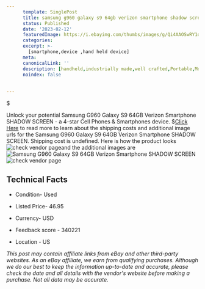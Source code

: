 ```yaml
---
      template: SinglePost
      title: samsung g960 galaxy s9 64gb verizon smartphone shadow screen
      status: Published
      date: '2023-02-12'
      featuredImage: https://i.ebayimg.com/thumbs/images/g/Qi4AAOSwRY1dnHtc/s-l225.jpg
      categories: 
      excerpt: >-
        [smartphone,device ,hand held device]
      meta:
      canonicalLink: ''
      description: [handheld,industrially made,well crafted,Portable,Mobile,Compact,Convenient,Lightweight,Maneuverable,Man-portable,Miniature,Carriable,Hand-held,Light,Holdable,Transportable,Mobile device,Pocket-sized,On-the-go,Wireless,Cordless,Compact size,Convenient size, smartphone,device ,hand held device]
      noindex: false
      
        
---
```

$

Unlock your potential Samsung G960 Galaxy S9 64GB Verizon Smartphone SHADOW SCREEN - a 4-star Cell Phones & Smartphones device.
$[Click Here](https://www.ebay.com/itm/383199876176?hash=item59387e1450%3Ag%3AQi4AAOSwRY1dnHtc&mkevt=1&mkcid=1&mkrid=711-53200-19255-0&campid=%253CePNCampaignId%253E&customid=%253CreferenceId%253E&toolid=10049) to read more to learn about the shipping costs and additional image urls for the Samsung G960 Galaxy S9 64GB Verizon Smartphone SHADOW SCREEN. Shipping cost is undefined. Here is how the product looks ![check vendor page](https://i.ebayimg.com/thumbs/images/g/Qi4AAOSwRY1dnHtc/s-l225.jpg)and the additional images are![Samsung G960 Galaxy S9 64GB Verizon Smartphone SHADOW SCREEN](https://i.ebayimg.com/images/g/Qi4AAOSwRY1dnHtc/s-l960.jpg)![check vendor page](https://origin-galleryplus.ebayimg.com/ws/web/383199876176_2_0_1/225x225.jpg,https://origin-galleryplus.ebayimg.com/ws/web/383199876176_3_0_1/225x225.jpg,https://origin-galleryplus.ebayimg.com/ws/web/383199876176_4_0_1/225x225.jpg)



 ## Technical Facts 



     
      

 - Condition- Used 


      

 - Listed Price- 46.95 


      

 - Currency- USD 


      

 - Feedback score - 340221 


      

 - Location - US 


      
      

 *_This post may contain affiliate links from eBay and other third-party websites. As an eBay affiliate, we earn from qualifying purchases. Although we do our best to keep the information up-to-date and accurate, please check the date and all details with the vendor's website before making a purchase. Not all data may be accurate._*






